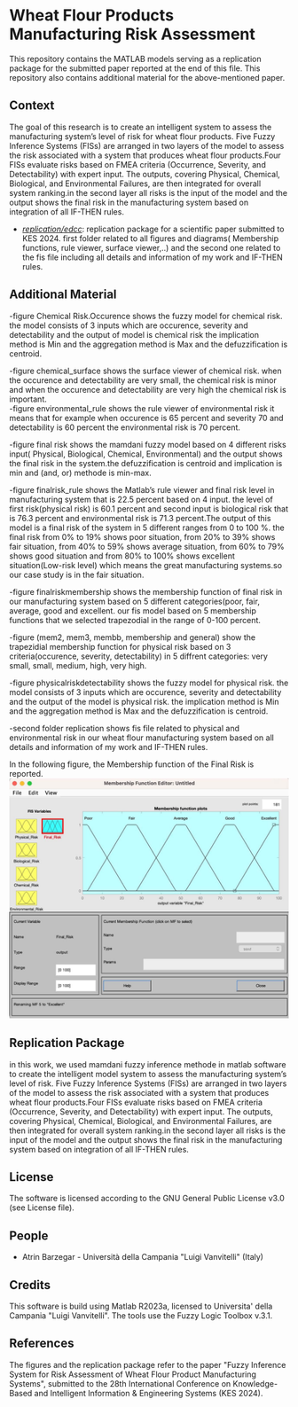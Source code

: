 # Wheat Flour Products Manufacturing Risk Assessment

This repository contains the MATLAB models serving as a replication package for the submitted paper reported at the end of this file. This repository also contains additional material for the above-mentioned paper.

## Context
<!-- @Atrin: here a breif summary of the scope and the context of the paper (no more than 4 lines) --> 
The goal of this research is to create an intelligent system to assess the manufacturing system’s level of risk for wheat flour products. Five Fuzzy Inference Systems (FISs) are arranged in two layers of the model to assess the risk associated with a system that produces wheat flour products.Four FISs evaluate risks based on FMEA criteria (Occurrence, Severity, and Detectability) with expert input. The
outputs, covering Physical, Chemical, Biological, and Environmental Failures, are then integrated for overall system ranking.in the second layer all risks is the input of the model and the output shows the final risk in the manufacturing system based on integration of all IF-THEN rules.
<!-- @Atrin: describe the content of the folders --> 
* *[replication/edcc](replication/edcc/README.md)*: replication package for a scientific paper submitted to KES 2024.
  first folder related to all figures and diagrams( Membership functions, rule viewer, surface viewer,..)
  and the second one related to the fis file including all details and information of my work and IF-THEN rules.

## Additional Material
<!-- @Atrin: put some description of the figures and the figures as well -->
-figure Chemical Risk.Occurence shows the fuzzy model for chemical risk. the model consists of 3 inputs which are occurence, severity and detectability and the output of model is chemical risk the implication method is Min and the aggregation method is Max and the defuzzification is centroid.

-figure chemical_surface shows the surface viewer of chemical risk. when the occurence and detectability are very small, the chemical risk is minor and when the occurence and detectability are very high the chemical risk is important.  
-figure environmental_rule shows the rule viewer of environmental risk it means that for example when occurence is 65 percent and severity 70 and detectability is 60 percent the environmental risk is 70 percent. 

-figure final risk shows the mamdani fuzzy model based on 4 different risks input( Physical, Biological, Chemical, Environmental) and the output shows the final risk in the system.the defuzzification is centroid and implication is min and (and, or) methode is min-max.

-figure finalrisk_rule shows the Matlab’s rule viewer and final risk level in manufacturing system that is 22.5 percent based on 4 input. the level of first risk(physical risk) is 60.1 percent and second input is biological risk that is 76.3 percent and environmental risk is 71.3 percent.The output of this model is a final risk of the system in 5 different ranges from 0 to 100 %. the final risk from 0% to 19% shows poor situation, from 20% to 39% shows fair situation, from 40% to 59% shows average situation, from 60% to 79% shows good situation and from 80% to 100% shows excellent situation(Low-risk level) which means the great manufacturing systems.so our case study is in the fair situation.

-figure finalriskmembership shows the membership function of final risk in our manufacturing system based on 5 different categories(poor, fair, average, good and excellent. our fis model based on 5 membership functions that we selected trapezodial in the range of 0-100 percent.

-figure (mem2, mem3, membb, membership and general) show the trapezidial membership function for physical risk based on 3 criteria(occurence, severity, detectability) in 5 diffrent categories: very small, small, medium, high, very high.

-figure physicalriskdetectability shows the fuzzy model for physical risk. the model consists of 3 inputs which are occurence, severity and detectability and the output of the model is physical risk. the implication method is Min and the aggregation method is Max and the defuzzification is centroid.

-second folder replication shows fis file related to physical and environmental risk in our wheat flour manufacturing system based on all details and information of my work and IF-THEN rules.


In the following figure, the Membership function of the Final Risk is reported.
![Membership function for the final risk](./images/finalriskmembership.jpg)


## Replication Package
<!-- @Atrin: describe here the instructions on how to replicate the work (how to run the models) --> 
in this work, we used mamdani fuzzy inference methode in matlab software to create the intelligent model system to assess the manufacturing system’s level of risk. Five Fuzzy Inference Systems (FISs) are arranged in two layers of the model to assess the risk associated with a system that produces wheat flour products.Four FISs evaluate risks based on FMEA criteria (Occurrence, Severity, and Detectability) with expert input. The
outputs, covering Physical, Chemical, Biological, and Environmental Failures, are then integrated for overall system ranking.in the second layer all risks is the input of the model and the output shows the final risk in the manufacturing system based on integration of all IF-THEN rules.


## License
The software is licensed according to the GNU General Public License v3.0 (see License file).

## People
* Atrin Barzegar - Università della Campania "Luigi Vanvitelli" (Italy)

## Credits
This software is build using Matlab R2023a, licensed to Universita' della Campania "Luigi Vanvitelli". The tools use the Fuzzy Logic Toolbox v.3.1.

## References
The figures and the replication package refer to the paper "Fuzzy Inference System for Risk Assessment of Wheat Flour Product Manufacturing Systems", submitted to the 28th International Conference on Knowledge-Based and Intelligent Information & Engineering Systems (KES 2024).

